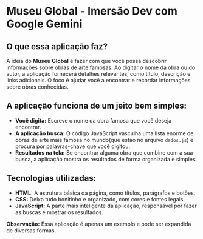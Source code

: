 # Museu Global -  Imersão Dev com Google Gemini

## O que essa aplicação faz?

A ideia do **Museu Global** é fazer com que você possa descobrir informações sobre obras de arte famosas. Ao digitar o nome da obra ou do autor, a aplicação fornecerá detalhes relevantes, como título, descrição e links adicionais. O foco é ajudar você a encontrar e recordar informações sobre obras conhecidas.

## A aplicação funciona de um jeito bem simples:

* **Você digita:** Escreve o nome da obra famosa que você deseja encontrar.
* **A aplicação busca:** O código JavaScript vasculha uma lista enorme de obras de arte mais famosa no mundo(que estão no arquivo `dados.js`) e procura por palavras-chave que você digitou.
* **Resultados na tela:** Se encontrar alguma obra que combine com a sua busca, a aplicação mostra os resultados de forma organizada e simples.

## Tecnologias utilizadas:

* **HTML:** A estrutura básica da página, como títulos, parágrafos e botões.
* **CSS:** Deixa tudo bonitinho e organizado, com cores e fontes legais.
* **JavaScript:** A parte mais inteligente da aplicação, responsável por fazer as buscas e mostrar os resultados.

**Observação:** Essa aplicação é apenas um exemplo e pode ser expandida de diversas formas. 




